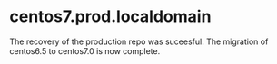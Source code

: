 centos7.prod.localdomain
==========================

The recovery of the production repo was suceesful. The migration of centos6.5 to centos7.0 is now complete. 

